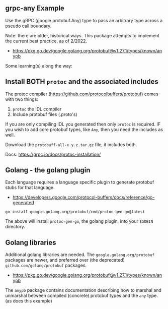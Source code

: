 grpc-any Example
----------------

Use the gRPC (google.protobuf.Any) type to pass an arbitrary type
across a pseudo call boundary.

Note:  there are older, historical ways.  This package attempts to
implement the current best practice, as of 2/2022.

* https://pkg.go.dev/google.golang.org/protobuf@v1.27.1/types/known/anypb

Some learning(s) along the way:

## Install BOTH `protoc` and the associated includes

The protoc compiler (https://github.com/protocolbuffers/protobuf)
comes with two things:

1. `protoc` the IDL compiler
2. Include protobuf files (.proto's)

If you are only compiling IDL you generated then only `protoc` is
required.  IF you wish to add core protobuf types, like `Any`, then
you need the includes as well.

Download the `protobuff-all-x.y.z.tar.gz` file, it includes both.

Docs:  https://grpc.io/docs/protoc-installation/

## Golang - the golang plugin

Each language requires a language specific plugin to generate protobuf
stubs for that language.

* https://developers.google.com/protocol-buffers/docs/reference/go-generated

```
go install google.golang.org/protobuf/cmd/protoc-gen-go@latest
```

The above will install `protoc-gen-go`, the golang plugin, into your
`$GOBIN` directory.

## Golang libraries

Additional golang libraries are needed.  The
`google.golang.org/protobuf` packages are newer, and preferred over
(the deprecated) `github.com/golang/protobuf` packages.

* https://pkg.go.dev/google.golang.org/protobuf@v1.27.1/types/known/anypb

The `anypb` package contains documentation describing how to marshal
and unmarshal between compiled (concrete) protobuf types and the `any`
type.  (as does this example)
